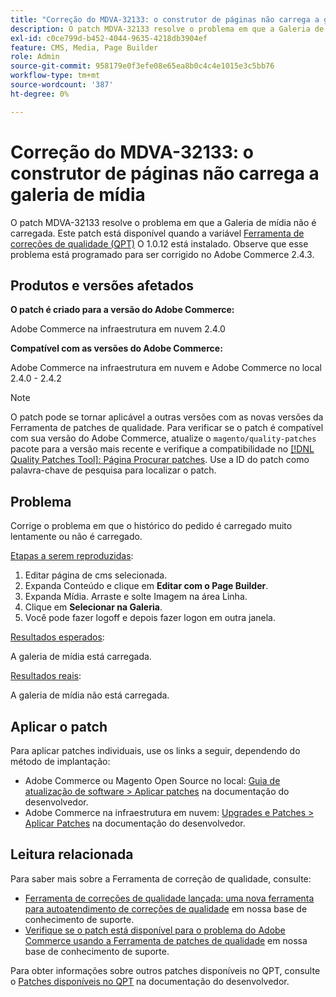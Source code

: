```yaml
---
title: "Correção do MDVA-32133: o construtor de páginas não carrega a galeria de mídia"
description: O patch MDVA-32133 resolve o problema em que a Galeria de mídia não é carregada. Este patch está disponível quando a [Ferramenta de correções de qualidade (QPT)](/help/announcements/adobe-commerce-announcements/magento-quality-patches-released-new-tool-to-self-serve-quality-patches.md) 1.0.12 está instalada. Observe que esse problema está programado para ser corrigido no Adobe Commerce 2.4.3.
exl-id: c0ce799d-b452-4044-9635-4218db3904ef
feature: CMS, Media, Page Builder
role: Admin
source-git-commit: 958179e0f3efe08e65ea8b0c4c4e1015e3c5bb76
workflow-type: tm+mt
source-wordcount: '387'
ht-degree: 0%

---
```


# Correção do MDVA-32133: o construtor de páginas não carrega a galeria de mídia

O patch MDVA-32133 resolve o problema em que a Galeria de mídia não é carregada. Este patch está disponível quando a variável [Ferramenta de correções de qualidade (QPT)](/help/announcements/adobe-commerce-announcements/magento-quality-patches-released-new-tool-to-self-serve-quality-patches.md) O 1.0.12 está instalado. Observe que esse problema está programado para ser corrigido no Adobe Commerce 2.4.3.

## Produtos e versões afetados

**O patch é criado para a versão do Adobe Commerce:**

Adobe Commerce na infraestrutura em nuvem 2.4.0

**Compatível com as versões do Adobe Commerce:**

Adobe Commerce na infraestrutura em nuvem e Adobe Commerce no local 2.4.0 - 2.4.2

>[!NOTE]
>
>O patch pode se tornar aplicável a outras versões com as novas versões da Ferramenta de patches de qualidade. Para verificar se o patch é compatível com sua versão do Adobe Commerce, atualize o `magento/quality-patches` pacote para a versão mais recente e verifique a compatibilidade no [[!DNL Quality Patches Tool]: Página Procurar patches](https://devdocs.magento.com/quality-patches/tool.html#patch-grid). Use a ID do patch como palavra-chave de pesquisa para localizar o patch.

## Problema

Corrige o problema em que o histórico do pedido é carregado muito lentamente ou não é carregado.

<u>Etapas a serem reproduzidas</u>:

1. Editar página de cms selecionada.
1. Expanda Conteúdo e clique em **Editar com o Page Builder**.
1. Expanda Mídia. Arraste e solte Imagem na área Linha.
1. Clique em **Selecionar na Galeria**.
1. Você pode fazer logoff e depois fazer logon em outra janela.

<u>Resultados esperados</u>:

A galeria de mídia está carregada.

<u>Resultados reais</u>:

A galeria de mídia não está carregada.

## Aplicar o patch

Para aplicar patches individuais, use os links a seguir, dependendo do método de implantação:

* Adobe Commerce ou Magento Open Source no local: [Guia de atualização de software > Aplicar patches](https://devdocs.magento.com/guides/v2.4/comp-mgr/patching/mqp.html) na documentação do desenvolvedor.
* Adobe Commerce na infraestrutura em nuvem: [Upgrades e Patches > Aplicar Patches](https://devdocs.magento.com/cloud/project/project-patch.html) na documentação do desenvolvedor.

## Leitura relacionada

Para saber mais sobre a Ferramenta de correção de qualidade, consulte:

* [Ferramenta de correções de qualidade lançada: uma nova ferramenta para autoatendimento de correções de qualidade](/help/announcements/adobe-commerce-announcements/magento-quality-patches-released-new-tool-to-self-serve-quality-patches.md) em nossa base de conhecimento de suporte.
* [Verifique se o patch está disponível para o problema do Adobe Commerce usando a Ferramenta de patches de qualidade](/help/support-tools/patches-available-in-qpt-tool/check-patch-for-magento-issue-with-magento-quality-patches.md) em nossa base de conhecimento de suporte.

Para obter informações sobre outros patches disponíveis no QPT, consulte o [Patches disponíveis no QPT](https://devdocs.magento.com/quality-patches/tool.html#patch-grid) na documentação do desenvolvedor.
